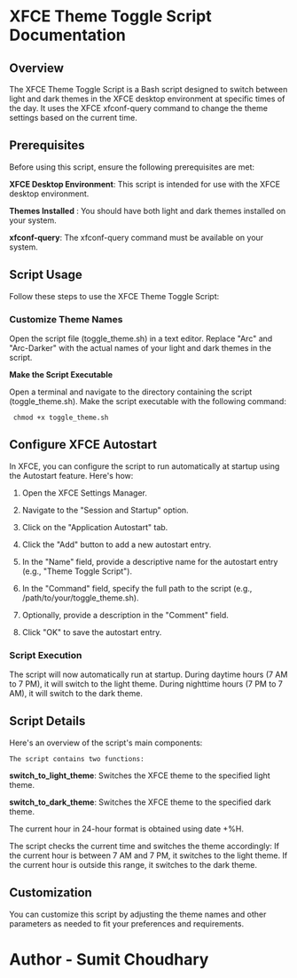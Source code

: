 # XFCE Theme Toggle Script Documentation

## Overview


The XFCE Theme Toggle Script is a Bash script designed to switch between light and dark themes in the XFCE desktop environment at specific times of the day. It uses the XFCE xfconf-query command to change the theme settings based on the current time.


## Prerequisites

Before using this script, ensure the following prerequisites are met:

  **XFCE Desktop Environment**: This script is intended for use with the XFCE desktop environment.
  
   **Themes Installed** : You should have both light and dark themes installed on your system.
   
   **xfconf-query**: The xfconf-query command must be available on your system.


  ## Script Usage

Follow these steps to use the XFCE Theme Toggle Script:

### Customize Theme Names

Open the script file (toggle_theme.sh) in a text editor. Replace "Arc" and "Arc-Darker" with the actual names of your light and dark themes in the script.

**Make the Script Executable**

Open a terminal and navigate to the directory containing the script (toggle_theme.sh). Make the script executable with the following command:


```  chmod +x toggle_theme.sh ``` 



## Configure XFCE Autostart

In XFCE, you can configure the script to run automatically at startup using the Autostart feature. Here's how:

1. Open the XFCE Settings Manager.

2. Navigate to the "Session and Startup" option.

3. Click on the "Application Autostart" tab.

4. Click the "Add" button to add a new autostart entry.

5. In the "Name" field, provide a descriptive name for the autostart entry (e.g., "Theme Toggle Script").
6. In the "Command" field, specify the full path to the script (e.g., /path/to/your/toggle_theme.sh).
7. Optionally, provide a description in the "Comment" field.
8. Click "OK" to save the autostart entry.

### Script Execution

The script will now automatically run at startup. During daytime hours (7 AM to 7 PM), it will switch to the light theme. During nighttime hours (7 PM to 7 AM), it will switch to the dark theme.


## Script Details

Here's an overview of the script's main components:

    The script contains two functions:
  **switch_to_light_theme**: Switches the XFCE theme to the specified light theme.
  
  **switch_to_dark_theme**: Switches the XFCE theme to the specified dark theme.

 The current hour in 24-hour format is obtained using date +%H.
 
 The script checks the current time and switches the theme accordingly:
        If the current hour is between 7 AM and 7 PM, it switches to the light theme.
        If the current hour is outside this range, it switches to the dark theme.

## Customization

You can customize this script by adjusting the theme names and other parameters as needed to fit your preferences and requirements.     



# Author - Sumit Choudhary
